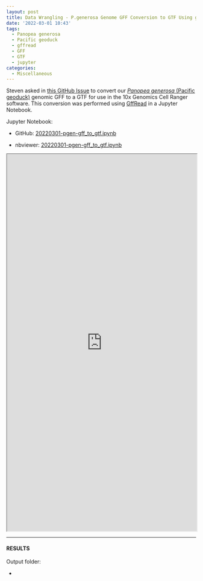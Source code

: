```yaml
---
layout: post
title: Data Wrangling - P.generosa Genome GFF Conversion to GTF Using gffread
date: '2022-03-01 10:43'
tags: 
  - Panopea generosa
  - Pacific geoduck
  - gffread
  - GFF
  - GTF
  - jupyter
categories: 
  - Miscellaneous
---
```

Steven asked in [this GitHub Issue](https://github.com/RobertsLab/resources/issues/1411) to convert our [_Panopea generosa_ (Pacific geoduck)](http://en.wikipedia.org/wiki/Geoduck) genomic GFF to a GTF for use in the 10x Genomics Cell Ranger software. This conversion was performed using [GffRead](https://github.com/gpertea/gffread) in a Jupyter Notebook.

Jupyter Notebook:

- GitHub: [20220301-pgen-gff_to_gtf.ipynb](https://github.com/RobertsLab/code/blob/master/notebooks/sam/20220301-pgen-gff_to_gtf.ipynb)

- nbviewer: [20220301-pgen-gff_to_gtf.ipynb](https://nbviewer.org/github/RobertsLab/code/blob/master/notebooks/sam/20220301-pgen-gff_to_gtf.ipynb)


<iframe src="https://nbviewer.org/github/RobertsLab/code/blob/master/notebooks/sam/20220301-pgen-gff_to_gtf.ipynb" width="100%" height="1000" scrolling="yes"></iframe>


---

#### RESULTS

Output folder:

- []()

